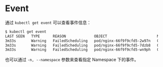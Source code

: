 # Event

通过 `kubectl get event` 可以查看事件信息：

```bash
$ kubectl get event
LAST SEEN   TYPE      REASON             OBJECT                       MESSAGE
3m33s       Warning   FailedScheduling   pod/nginx-66f9f9cfd5-2w97n   0/1 nodes are available: 1 Insufficient cpu.
3m33s       Warning   FailedScheduling   pod/nginx-66f9f9cfd5-7dzb8   0/1 nodes are available: 1 Insufficient cpu.
3m33s       Warning   FailedScheduling   pod/nginx-66f9f9cfd5-wn9ph   0/1 nodes are available: 1 Insufficient cpu.
```

也可以通过 `-n, --namespace` 参数来查看指定 Namespace 下的事件。